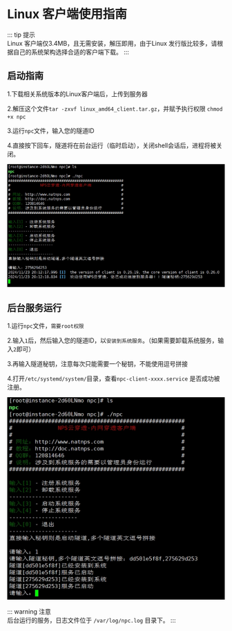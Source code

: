 # Linux 客户端使用指南

::: tip 提示    
Linux 客户端仅3.4MB，且无需安装，解压即用，由于Linux 发行版比较多，请根据自己的系统架构选择合适的客户端下载。
::: 



## 启动指南

1.下载相关系统版本的Linux客户端后，上传到服务器

2.解压这个文件`tar -zxvf linux_amd64_client.tar.gz`，并赋予执行权限 `chmod +x npc`

3.运行`npc`文件，输入您的隧道ID

4.直接按下回车，隧道将在前台运行（临时启动），关闭shell会话后，进程将被关闭。  

![linux-run](/linux-run.jpg)



## 后台服务运行

1.运行`npc`文件，`需要root权限`

2.输入`1`后，然后输入您的隧道ID，以`安装到系统服务`。（如果需要卸载系统服务，输入`2`即可）

3.再输入隧道秘钥，注意每次只能需要一个秘钥，不能使用逗号拼接

4.打开`/etc/systemd/system/`目录，查看`npc-client-xxxx.service` 是否成功被注册。

![linux-install](/linux-install.png)

::: warning  注意  
后台运行的服务，日志文件位于 `/var/log/npc.log` 目录下。
:::